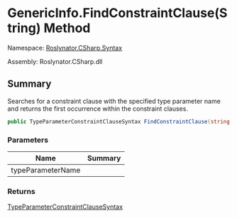 # GenericInfo\.FindConstraintClause\(String\) Method

Namespace: [Roslynator.CSharp.Syntax](../../README.md)

Assembly: Roslynator\.CSharp\.dll

## Summary

Searches for a constraint clause with the specified type parameter name and returns the first occurrence within the constraint clauses\.

```csharp
public TypeParameterConstraintClauseSyntax FindConstraintClause(string typeParameterName)
```

### Parameters

| Name | Summary |
| ---- | ------- |
| typeParameterName | |

### Returns

[TypeParameterConstraintClauseSyntax](https://docs.microsoft.com/en-us/dotnet/api/microsoft.codeanalysis.csharp.syntax.typeparameterconstraintclausesyntax)


